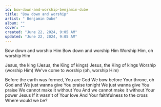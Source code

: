 ```yaml
---
id: bow-down-and-worship-benjamin-dube
title: "Bow down and worship"
artist: " Benjamin Dube"
album: ""
cover: ""
created: "June 22, 2024, 9:05 AM"
updated: "June 22, 2024, 9:05 AM"
---
```


Bow down and worship Him
Bow down and worship Him
Worship Him, oh worship Him

Jesus, the king (Jesus, the King of kings)
Jesus, the King of kings
Worship (worship Him)
We've come to worship (oh, worship Him)

Before the earth was formed, You are God
We bow before Your throne, oh God and
We just wanna give You praise tonight
We just wanna give You praise
We cannot make it without You
And we cannot make it without Your power
Jesus
If it wasn't of Your love
And Your faithfulness to the cross
Where would we be?